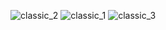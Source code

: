 ![classic_2](https://github.com/user-attachments/assets/4ee6e6e5-96a8-4104-ba80-91c8bcc2c79a)
![classic_1](https://github.com/user-attachments/assets/b5800be5-ff24-4eb4-85bc-59013002572d)
![classic_3](https://github.com/user-attachments/assets/87dede6a-32a9-4812-b4e7-45f77b430cc6)
